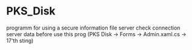 # PKS_Disk
programm for using a secure information file server
check connection server data before use this prog (PKS Disk -> Forms -> Admin.xaml.cs -> 17'th sting)
